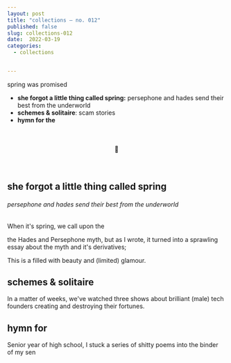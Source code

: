 ```yaml
---
layout: post
title: "collections — no. 012"
published: false
slug: collections-012
date:  2022-03-19
categories:
  - collections


---
```




spring was promised

- **she forgot a little thing called spring:** persephone and hades send their best from the underworld
- **schemes & solitaire**: scam stories
- **hymn for the** 

<br />

<h4 style="text-align:center">💌</h4>

<!--more-->

<br/>

## she forgot a little thing called spring

###### persephone and hades send their best from the underworld

When it's spring, we call upon the 

the Hades and Persephone myth, but as I wrote, it turned into a sprawling essay about the myth and it's derivatives; 



This is a filled with beauty and (limited) glamour.





## schemes & solitaire

In a matter of weeks, we've watched three shows about brilliant (male) tech founders creating and destroying their fortunes.



## hymn for 

Senior year of high school, I stuck a series of shitty poems into the binder of my sen

